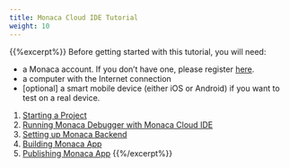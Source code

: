 ```yaml
---
title: Monaca Cloud IDE Tutorial
weight: 10
---
```


{{%excerpt%}}
Before getting started with this tutorial, you will need:

- a Monaca account. If you don’t have one, please register [here](https://monaca.mobi/en/register/start).
- a computer with the Internet connection
- [optional] a smart mobile device (either iOS or Android) if you want to test on a real device.

1. [Starting a Project](/en/tutorials/monaca_ide/starting_project/)
2. [Running Monaca Debugger with Monaca Cloud IDE](/en/tutorials/monaca_ide/testing_debugging/)
3. [Setting up Monaca Backend](/en/tutorials/monaca_ide/adding_backend/)
4. [Building Monaca App](/en/tutorials/monaca_ide/building_app/)
5. [Publishing Monaca App](/en/tutorials/monaca_ide/publishing_app/)
{{%/excerpt%}}
